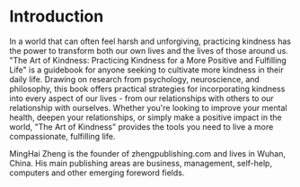 # Introduction

In a world that can often feel harsh and unforgiving, practicing kindness has the power to transform both our own lives and the lives of those around us. "The Art of Kindness: Practicing Kindness for a More Positive and Fulfilling Life" is a guidebook for anyone seeking to cultivate more kindness in their daily life. Drawing on research from psychology, neuroscience, and philosophy, this book offers practical strategies for incorporating kindness into every aspect of our lives - from our relationships with others to our relationship with ourselves. Whether you're looking to improve your mental health, deepen your relationships, or simply make a positive impact in the world, "The Art of Kindness" provides the tools you need to live a more compassionate, fulfilling life.


MingHai Zheng is the founder of zhengpublishing.com and lives in Wuhan, China. His main publishing areas are business, management, self-help, computers and other emerging foreword fields.
